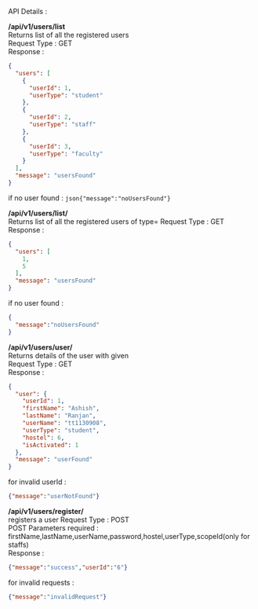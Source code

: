 API Details :

**/api/v1/users/list**  
Returns list of all the registered users  
Request Type : GET  
Response :  
```json
{
  "users": [
    {
      "userId": 1,
      "userType": "student"
    },
    {
      "userId": 2,
      "userType": "staff"
    },
    {
      "userId": 3,
      "userType": "faculty"
    }
  ],
  "message": "usersFound"
}
```  

if no user found : ```json{"message":"noUsersFound"}```  
  
**/api/v1/users/list/<userType>**  
Returns list of all the registered users of type=<userType>
Request Type : GET  
Response :  
```json
{
  "users": [
    1,
    5
  ],
  "message": "usersFound"
}  
```  
if no user found :  
```json
{  
  "message":"noUsersFound"  
}  
```  

**/api/v1/users/user/<userId>**  
Returns details of the user with given <userId>  
Request Type : GET  
Response :  
```json
{
  "user": {
    "userId": 1,
    "firstName": "Ashish",
    "lastName": "Ranjan",
    "userName": "tt1130908",
    "userType": "student",
    "hostel": 6,
    "isActivated": 1
  },
  "message": "userFound"
}  
```  
for invalid userId :  
```json
{"message":"userNotFound"}
```  
  
  
**/api/v1/users/register/**  
registers a user
Request Type : POST  
POST Parameters required : firstName,lastName,userName,password,hostel,userType,scopeId(only for staffs)  
Response :  
```json
{"message":"success","userId":"6"}
```
for invalid requests :  
```json
{"message":"invalidRequest"}
```